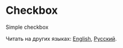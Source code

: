 # Checkbox

Simple checkbox

Читать на других языках: [English](README.md), [Русский](README.ru.md).

